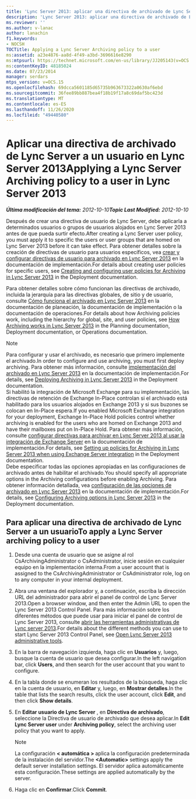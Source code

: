```yaml
---
title: 'Lync Server 2013: aplicar una directiva de archivado de Lync Server a un usuario'
description: 'Lync Server 2013: aplicar una directiva de archivado de Lync Server a un usuario.'
ms.reviewer: ''
ms.author: v-lanac
author: lanachin
f1.keywords:
- NOCSH
TOCTitle: Applying a Lync Server Archiving policy to a user
ms:assetid: a23e4876-aa8d-4f49-a3bd-3696616e8290
ms:mtpsurl: https://technet.microsoft.com/en-us/library/JJ205143(v=OCS.15)
ms:contentKeyID: 48185024
ms.date: 07/23/2014
manager: serdars
mtps_version: v=OCS.15
ms.openlocfilehash: 69dcca5601185d65735b963673322a0630af6ebd
ms.sourcegitcommit: 36fee89bb887bea4f18b19f17a8c69daf5bc423d
ms.translationtype: MT
ms.contentlocale: es-ES
ms.lasthandoff: 11/26/2020
ms.locfileid: "49440580"
---
```

# <a name="applying-a-lync-server-archiving-policy-to-a-user-in-lync-server-2013"></a><span data-ttu-id="0a46c-103">Aplicar una directiva de archivado de Lync Server a un usuario en Lync Server 2013</span><span class="sxs-lookup"><span data-stu-id="0a46c-103">Applying a Lync Server Archiving policy to a user in Lync Server 2013</span></span>

<div data-xmlns="http://www.w3.org/1999/xhtml">

<div class="topic" data-xmlns="http://www.w3.org/1999/xhtml" data-msxsl="urn:schemas-microsoft-com:xslt" data-cs="https://msdn.microsoft.com/">

<div data-asp="https://msdn2.microsoft.com/asp">



</div>

<div id="mainSection">

<div id="mainBody"><span data-ttu-id="0a46c-104">

<span> </span></span><span class="sxs-lookup"><span data-stu-id="0a46c-104">

<span> </span></span></span>

<span data-ttu-id="0a46c-105">_**Última modificación del tema:** 2012-10-10_</span><span class="sxs-lookup"><span data-stu-id="0a46c-105">_**Topic Last Modified:** 2012-10-10_</span></span>

<span data-ttu-id="0a46c-106">Después de crear una directiva de usuario de Lync Server, debe aplicarla a determinados usuarios o grupos de usuarios alojados en Lync Server 2013 antes de que pueda surtir efecto.</span><span class="sxs-lookup"><span data-stu-id="0a46c-106">After creating a Lync Server user policy, you must apply it to specific the users or user groups that are homed on Lync Server 2013 before it can take effect.</span></span> <span data-ttu-id="0a46c-107">Para obtener detalles sobre la creación de directivas de usuario para usuarios específicos, vea [crear y configurar directivas de usuario para archivado en Lync Server 2013](lync-server-2013-creating-and-configuring-user-policies-for-archiving-in-lync-server.md) en la documentación de implementación.</span><span class="sxs-lookup"><span data-stu-id="0a46c-107">For details about creating user policies for specific users, see [Creating and configuring user policies for Archiving in Lync Server 2013](lync-server-2013-creating-and-configuring-user-policies-for-archiving-in-lync-server.md) in the Deployment documentation.</span></span>

<span data-ttu-id="0a46c-108">Para obtener detalles sobre cómo funcionan las directivas de archivado, incluida la jerarquía para las directivas globales, de sitio y de usuario, consulte [Cómo funciona el archivado en Lync Server 2013](lync-server-2013-how-archiving-works.md) en la documentación de planeación, la documentación de implementación o la documentación de operaciones.</span><span class="sxs-lookup"><span data-stu-id="0a46c-108">For details about how Archiving policies work, including the hierarchy for global, site, and user policies, see [How Archiving works in Lync Server 2013](lync-server-2013-how-archiving-works.md) in the Planning documentation, Deployment documentation, or Operations documentation.</span></span>

<div>


> [!NOTE]  
> <span data-ttu-id="0a46c-109">Para configurar y usar el archivado, es necesario que primero implemente el archivado.</span><span class="sxs-lookup"><span data-stu-id="0a46c-109">In order to configure and use archiving, you must first deploy archiving.</span></span> <span data-ttu-id="0a46c-110">Para obtener más información, consulte <A href="lync-server-2013-deploying-archiving.md">implementación del archivado en Lync Server 2013</A> en la documentación de implementación.</span><span class="sxs-lookup"><span data-stu-id="0a46c-110">For details, see <A href="lync-server-2013-deploying-archiving.md">Deploying Archiving in Lync Server 2013</A> in the Deployment documentation.</span></span><BR><span data-ttu-id="0a46c-111">Si habilitó la integración de Microsoft Exchange para su implementación, las directivas de retención de Exchange In-Place controlan si el archivado está habilitado para los usuarios alojados en Exchange 2013 y si sus buzones se colocan en In-Place espera.</span><span class="sxs-lookup"><span data-stu-id="0a46c-111">If you enabled Microsoft Exchange integration for your deployment, Exchange In-Place Hold policies control whether archiving is enabled for the users who are homed on Exchange 2013 and have their mailboxes put on In-Place Hold.</span></span> <span data-ttu-id="0a46c-112">Para obtener más información, consulte <A href="lync-server-2013-setting-up-policies-for-archiving-when-using-exchange-server-integration.md">configurar directivas para archivar en Lync Server 2013 al usar la integración de Exchange Server</A> en la documentación de implementación.</span><span class="sxs-lookup"><span data-stu-id="0a46c-112">For details, see <A href="lync-server-2013-setting-up-policies-for-archiving-when-using-exchange-server-integration.md">Setting up policies for Archiving in Lync Server 2013 when using Exchange Server integration</A> in the Deployment documentation.</span></span><BR><span data-ttu-id="0a46c-113">Debe especificar todas las opciones apropiadas en las configuraciones de archivado antes de habilitar el archivado.</span><span class="sxs-lookup"><span data-stu-id="0a46c-113">You should specify all appropriate options in the Archiving configurations before enabling Archiving.</span></span> <span data-ttu-id="0a46c-114">Para obtener información detallada, vea <A href="lync-server-2013-configuring-archiving-options.md">configuración de las opciones de archivado en Lync Server 2013</A> en la documentación de implementación.</span><span class="sxs-lookup"><span data-stu-id="0a46c-114">For details, see <A href="lync-server-2013-configuring-archiving-options.md">Configuring Archiving options in Lync Server 2013</A> in the Deployment documentation.</span></span>



</div>

<div>

## <a name="to-apply-a-lync-server-archiving-policy-to-a-user"></a><span data-ttu-id="0a46c-115">Para aplicar una directiva de archivado de Lync Server a un usuario</span><span class="sxs-lookup"><span data-stu-id="0a46c-115">To apply a Lync Server archiving policy to a user</span></span>

1.  <span data-ttu-id="0a46c-116">Desde una cuenta de usuario que se asigne al rol CsArchivingAdministrator o CsAdministrator, inicie sesión en cualquier equipo en la implementación interna.</span><span class="sxs-lookup"><span data-stu-id="0a46c-116">From a user account that is assigned to the CsArchivingAdministrator or CsAdministrator role, log on to any computer in your internal deployment.</span></span>

2.  <span data-ttu-id="0a46c-117">Abra una ventana del explorador y, a continuación, escriba la dirección URL del administrador para abrir el panel de control de Lync Server 2013.</span><span class="sxs-lookup"><span data-stu-id="0a46c-117">Open a browser window, and then enter the Admin URL to open the Lync Server 2013 Control Panel.</span></span> <span data-ttu-id="0a46c-118">Para más información sobre los diferentes métodos que puede usar para iniciar el panel de control de Lync Server 2013, consulte [abrir las herramientas administrativas de Lync server 2013](lync-server-2013-open-lync-server-administrative-tools.md).</span><span class="sxs-lookup"><span data-stu-id="0a46c-118">For details about the different methods you can use to start Lync Server 2013 Control Panel, see [Open Lync Server 2013 administrative tools](lync-server-2013-open-lync-server-administrative-tools.md).</span></span>

3.  <span data-ttu-id="0a46c-119">En la barra de navegación izquierda, haga clic en **Usuarios** y, luego, busque la cuenta de usuario que desea configurar.</span><span class="sxs-lookup"><span data-stu-id="0a46c-119">In the left navigation bar, click **Users**, and then search for the user account that you want to configure.</span></span>

4.  <span data-ttu-id="0a46c-120">En la tabla donde se enumeran los resultados de la búsqueda, haga clic en la cuenta de usuario, en **Editar** y, luego, en **Mostrar detalles**.</span><span class="sxs-lookup"><span data-stu-id="0a46c-120">In the table that lists the search results, click the user account, click **Edit**, and then click **Show details**.</span></span>

5.  <span data-ttu-id="0a46c-121">En **Editar usuario de Lync Server** , en **Directiva de archivado**, seleccione la Directiva de usuario de archivado que desea aplicar.</span><span class="sxs-lookup"><span data-stu-id="0a46c-121">In **Edit Lync Server user** under **Archiving policy**, select the archiving user policy that you want to apply.</span></span>
    
    <div>
    

    > [!NOTE]  
    > <span data-ttu-id="0a46c-122">La configuración <STRONG> &lt; automática &gt; </STRONG> aplica la configuración predeterminada de la instalación del servidor.</span><span class="sxs-lookup"><span data-stu-id="0a46c-122">The <STRONG>&lt;Automatic&gt;</STRONG> settings apply the default server installation settings.</span></span> <span data-ttu-id="0a46c-123">El servidor aplica automáticamente esta configuración.</span><span class="sxs-lookup"><span data-stu-id="0a46c-123">These settings are applied automatically by the server.</span></span>

    
    </div>

6.  <span data-ttu-id="0a46c-124">Haga clic en **Confirmar**.</span><span class="sxs-lookup"><span data-stu-id="0a46c-124">Click **Commit**.</span></span>

<span data-ttu-id="0a46c-125"></div>

</div>

<span> </span>

</div>

</div>

</span><span class="sxs-lookup"><span data-stu-id="0a46c-125"></div>

</div>

<span> </span>

</div>

</div>

</span></span></div>

